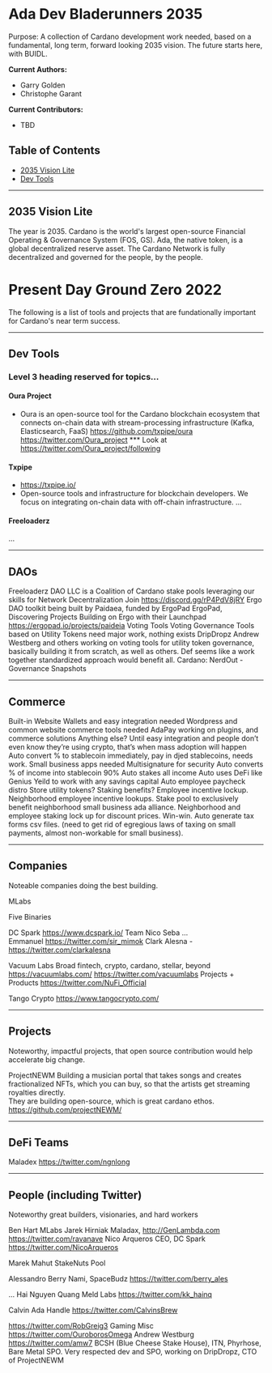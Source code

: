 # Ada Dev Bladerunners 2035
Purpose: A collection of Cardano development work needed, based on a fundamental, long term, forward looking 2035 vision.  The future starts here, with BUIDL.

**Current Authors:**
- Garry Golden
- Christophe Garant

**Current Contributors:**
- TBD


## Table of Contents
* [2035 Vision Lite](https://github.com/ccgarant/ada-dev-bladerunners-2035#2035-vision-lite)
* [Dev Tools](https://github.com/ccgarant/ada-dev-bladerunners-2035/edit/main/README.md#dev-tools)

---------------------------

## 2035 Vision Lite
The year is 2035.  Cardano is the world's largest open-source Financial Operating & Governance System (FOS, GS).  Ada, the native token, is a global decentralized reserve asset.  The Cardano Network is fully decentralized and governed for the people, by the people.


# Present Day Ground Zero 2022

The following is a list of tools and projects that are fundationally important for Cardano's near term success. 

---------------------------
## Dev Tools 

### Level 3 heading reserved for topics...

#### Oura Project 
* Oura is an open-source tool for the Cardano blockchain ecosystem that connects on-chain data with stream-processing infrastructure (Kafka, Elasticsearch, FaaS)
https://github.com/txpipe/oura
https://twitter.com/Oura_project
*** Look at https://twitter.com/Oura_project/following 



#### Txpipe
* https://txpipe.io/
* Open-source tools and infrastructure for blockchain developers. We focus on integrating on-chain data with off-chain infrastructure.
…


#### Freeloaderz
… 

---------------------------
## DAOs 

Freeloaderz DAO LLC is a Coalition of Cardano stake pools leveraging our skills for Network Decentralization Join https://discord.gg/rP4PdV8jRY
Ergo DAO toolkit being built by Paidaea, funded by ErgoPad
ErgoPad, Discovering Projects Building on Ergo with their Launchpad
https://ergopad.io/projects/paideia
Voting Tools
Voting Governance Tools based on Utility Tokens need major work, nothing exists
DripDropz Andrew Westberg and others working on voting tools for utility token governance, basically building it from scratch, as well as others.  Def seems like a work together standardized approach would benefit all.
Cardano: NerdOut - Governance Snapshots

---------------------------
## Commerce
Built-in Website Wallets and easy integration needed
Wordpress and common website commerce tools needed
AdaPay working on plugins, and commerce solutions
Anything else?
Until easy integration and people don’t even know they’re using crypto, that’s when mass adoption will happen
Auto convert % to stablecoin immediately, pay in djed stablecoins, needs work.
Small business apps needed
Multisignature for security
Auto converts % of income into stablecoin 90%
Auto stakes all income
Auto uses DeFi like Genius Yeild to work with any savings capital
Auto employee paycheck distro
Store utility tokens? Staking benefits? Employee incentive lockup. Neighborhood employee incentive lookups.
Stake pool to exclusively benefit neighborhood small business ada alliance.  Neighborhood and employee staking lock up for discount prices. Win-win.
Auto generate tax forms csv files. (need to get rid of egregious laws of taxing on small payments, almost non-workable for small business).




---------------------------
## Companies 
Noteable companies doing the best building.

MLabs

Five Binaries 

DC Spark
https://www.dcspark.io/
Team 
Nico
Seba
…  
Emmanuel 
https://twitter.com/sir_mimok
Clark Alesna - https://twitter.com/clarkalesna



Vacuum Labs 
Broad fintech, crypto, cardano, stellar, beyond 
https://vacuumlabs.com/
https://twitter.com/vacuumlabs
Projects + Products 
https://twitter.com/NuFi_Official



Tango Crypto 
https://www.tangocrypto.com/

---------------------------
## Projects 
Noteworthy, impactful projects, that open source contribution would help accelerate big change.

ProjectNEWM
Building a musician portal that takes songs and creates fractionalized NFTs, which you can buy, so that the artists get streaming royalties directly.  
They are building open-source, which is great cardano ethos. https://github.com/projectNEWM/

---------------------------
## DeFi Teams 

Maladex
https://twitter.com/ngnlong

---------------------------
## People (including Twitter) 
Noteworthy great builders, visionaries, and hard workers

Ben Hart 
MLabs
Jarek Hirniak 
Maladax, 
http://GenLambda.com 
https://twitter.com/ravanave
Nico Arqueros
CEO, DC Spark 
https://twitter.com/NicoArqueros


Marek Mahut	
StakeNuts Pool 


Alessandro Berry
Nami, SpaceBudz
https://twitter.com/berry_ales


…
Hai Nguyen Quang 
Meld Labs
https://twitter.com/kk_hainq
 
Calvin
Ada Handle
https://twitter.com/CalvinsBrew


https://twitter.com/RobGreig3
Gaming 
Misc
https://twitter.com/OuroborosOmega
Andrew Westburg
https://twitter.com/amw7
BCSH (Blue Cheese Stake House), ITN, Phyrhose, Bare Metal SPO.
Very respected dev and SPO, working on DripDropz, CTO of ProjectNEWM

